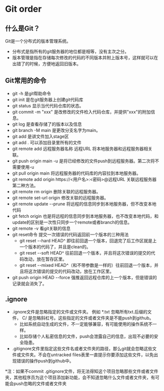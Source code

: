 # Git order
什么是Git？     
---------------------------------------------------------
Git是一个分布式的版本管理系统。     
 - 分布式是指所有的git服务器的地位都是相等，没有主次之分。
 - 版本管理是指在存储每次修改的代码的不同版本并附上版本号，这样就可以在出错了的时候，方便地返回旧版本。    

Git常用的命令    
-------------------------------------------------------------
- git -h 是git帮助命令
- git init 是在git服务器上创建git代码库
- git status 显示当代代码仓库的状态。
- git commit -m "xxx" 是改修改的文件检入代码仓库，并提供"xxx"的附加信息。
- git log 是查看存储了的版本以及信息
- git branch -M main 是更改分支名字为main。
- git add 是讲文件加入stage区
- git add . 可以添加目录里所有的文件
- git remote add 远程服务器名称 远程URL 将本地服务器和远程服务器相关联。
- git push origin main -u 是将已经修改的文件push到远程服务器。第二次将不需要使用-u
- git pull origin main 将远程服务器的代码库的内容拉到本地服务器。
- git remote add origin https://<用户名>:<密码>@远程URL 关联远程服务器第二种方法。
- git remote rm origin 删除关联的远程服务器。
- git remote set-url origin 修改关联的远程服务器。
- git remote update --prune 将远程的信息同步到本地服务器，但不改变本地代码
- git fetch origin 也是将远程的信息同步到本地服务器，也不改变本地代码，和update的区别是一次性只同步一个remote或者branch的信息。
- git remote -v 看git关联的信息
- git reset命令 提交一次错误的代码返回前一个版本的三种用法
  - git reset --hard HEAD^ 即往前回退一个版本，回退完了后工作区就是上一个版本的代码了，并且是clean的。
  - git reset --soft HEAD^ 往前回退一个版本，并且将这次错误的提交的代码改动，放在暂存区里。
  - git reset --mixed HEAD^（和不带参数是一样的）往前回退一个版本，并且将这次错误的提交的代码改动，放在工作区里。
- git push origin HEAD --force 强推返回远程仓库的上一个版本，但是错误的记录就会消失了。

.ignore    
------------------------------------------------------------------------
- .ignore文件是忽略指定的文件或文件夹。 例如 *.txt 忽略所有txt.后缀的文件， C/ 是忽略斜杠号。这些指定的文件或者文件夹是不能push到github。
  - 比如系统自动生成的文件，不一定能够兼容，有可能使用的操作系统不一样。
  - 比如存储个人私密信息的文件，push会泄露自己的信息，出现不必要的安全隐患。
- .gitignore文件里指定这些文件名或者文件夹的路径，那么git就会忽略这些文件或文件夹。不会在untracked files表里一直提示你要添加这些文件，以免出现错误的操作push到github中。

*注：如果不commit .gitignore文件，将无法得知这个项目忽略那些文件或者文件夹，其他程序员为这个项目添加新功能，会不知道忽略什么文件或者文件夹，有可能会push忽略的文件或者文件夹